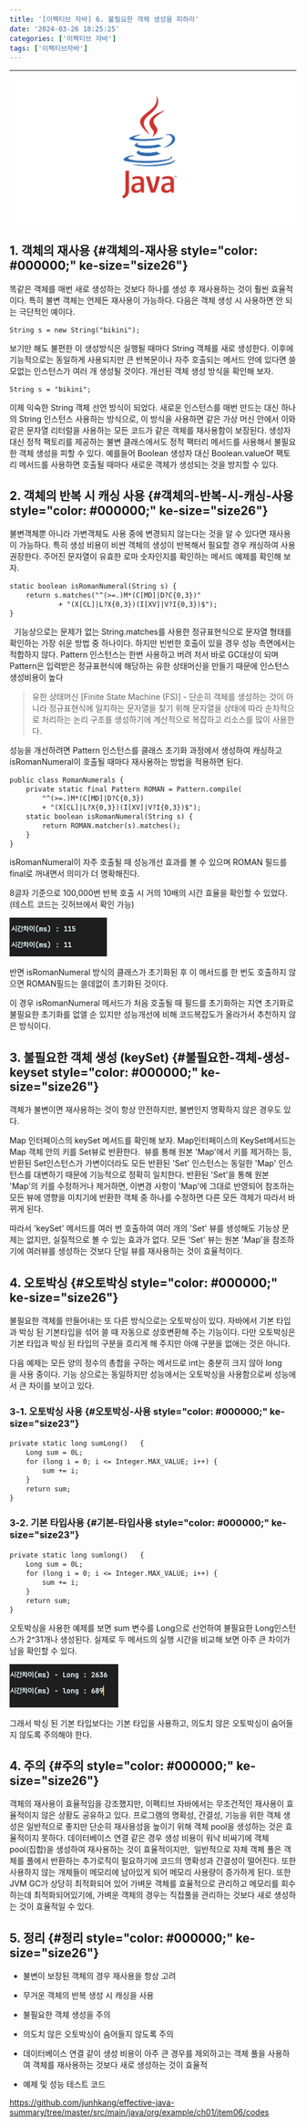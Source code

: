 ```yaml
---
title: '[이펙티브 자바] 6. 불필요한 객체 생성을 피하라'
date: '2024-03-26 18:25:25'
categories: ['이펙티브 자바']
tags: ['이펙티브자바']
---
```


------------------------------------------------------------------------

![](/images/posts/77/img.png)

## 1. 객체의 재사용 {#객체의-재사용 style="color: #000000;" ke-size="size26"}

똑같은 객체를 매번 새로 생성하는 것보다 하나를 생성 후 재사용하는 것이 훨씬 효율적이다. 특히 불변 객체는 언제든 재사용이 가능하다. 다음은 객체 생성 시 사용하면 안 되는 극단적인 예이다.

``` {.arduino style="background-color: #f8f8f8; color: #383a42;" ke-language="java" ke-type="codeblock"}
String s = new String("bikini");
```

보기만 해도 불편한 이 생성방식은 실행될 때마다 String 객체를 새로 생성한다. 이후에 기능적으로는 동일하게 사용되지만 큰 반복문이나 자주 호출되는 메서드 안에 있다면 쓸모없는 인스턴스가 여러 개 생성될 것이다. 개선된 객체 생성 방식을 확인해 보자.

``` {.ebnf style="background-color: #f8f8f8; color: #383a42;" ke-language="java" ke-type="codeblock"}
String s = "bikini";
```

이제 익숙한 String 객체 선언 방식이 되었다. 새로운 인스턴스를 매번 만드는 대신 하나의 String 인스턴스 사용하는 방식으로, 이 방식을 사용하면 같은 가상 머신 안에서 이와 같은 문자열 리터럴을 사용하는 모든 코드가 같은 객체를 재사용함이 보장된다. 생성자 대신 정적 팩토리를 제공하는 불변 클래스에서도 정적 팩터리 메서드를 사용해서 불필요한 객체 생성을 피할 수 있다. 예를들어 Boolean 생성자 대신 Boolean.valueOf 팩토리 메서드를 사용하면 호출될 때마다 새로운 객체가 생성되는 것을 방지할 수 있다.

## 2. 객체의 반복 시 캐싱 사용 {#객체의-반복-시-캐싱-사용 style="color: #000000;" ke-size="size26"}

불변객체뿐 아니라 가변객체도 사용 중에 변경되지 않는다는 것을 알 수 있다면 재사용이 가능하다. 특히 생성 비용이 비싼 객체의 생성이 반복해서 필요할 경우 캐싱하여 사용 권장한다. 주어진 문자열이 유효한 로마 숫자인지를 확인하는 메서드 예제를 확인해 보자.

``` {.arduino style="background-color: #f8f8f8; color: #383a42;"}
static boolean isRomanNumeral(String s) {
    return s.matches("^(>=.)M*(C[MD]|D?C{0,3})" 
            + "(X[CL]|L?X{0,3})(I[XV]|V?I{0,3})$");
}
```
 
기능상으로는 문제가 없는 String.matches를 사용한 정규표현식으로 문자열 형태를 확인하는 가장 쉬운 방법 중 하나이다. 하지만 빈번한 호출이 있을 경우 성능 측면에서는 적합하지 않다. Pattern 인스턴스는 한번 사용하고 버려 저서 바로 GC대상이 되며 Pattern은 입력받은 정규표현식에 해당하는 유한 상태머신을 만들기 때문에 인스턴스 생성비용이 높다

> 유한 상태머신 \[Finite State Machine (FS)\] - 단순히 객체를 생성하는 것이 아니라 정규표현식에 일치하는 문자열을 찾기 위해 문자열을 상태에 따라 순차적으로 처리하는 논리 구조를 생성하기에 계산적으로 복잡하고 리소스를 많이 사용한다. 

성능을 개선하려면 Pattern 인스턴스를 클래스 초기화 과정에서 생성하여 캐싱하고 isRomanNumeral이 호출될 때마다 재사용하는 방법을 적용하면 된다.

``` {.arduino style="background-color: #f8f8f8; color: #383a42;"}
public class RomanNumerals {
    private static final Pattern ROMAN = Pattern.compile(
        "^(>=.)M*(C[MD]|D?C{0,3})
        + "(X[CL]|L?X{0,3})(I[XV]|V?I{0,3})$");
    static boolean isRomanNumeral(String s) {
        return ROMAN.matcher(s).matches();
    }
}
```

isRomanNumeral이 자주 호출될 때 성능개선 효과를 볼 수 있으며 ROMAN 필드를 final로 꺼내면서 의미가 더 명확해진다.
 

8글자 기준으로 100,000번 반복 호출 시 거의 10배의 시간 효율을 확인할 수 있었다. (테스트 코드는 깃허브에서 확인 가능)

![](/images/posts/77/스크린샷%202024-03-26%20오후%205.23.04.png)
 

반면 isRomanNumeral 방식의 클래스가 초기화된 후 이 메서드를 한 번도 호출하지 않으면 ROMAN필드는 쓸데없이 초기화된 것이다.

이 경우 isRomanNumeral 메서드가 처음 호출될 때 필드를 초기화하는 지연 초기화로 불필요한 초기화를 없앨 순 있지만 성능개선에 비해 코드복잡도가 올라가서 추천하지 않은 방식이다.

## 3. 불필요한 객체 생성 (keySet) {#불필요한-객체-생성-keyset style="color: #000000;" ke-size="size26"}

객체가 불변이면 재사용하는 것이 항상 안전하지만, 불변인지 명확하지 않은 경우도 있다. 

Map 인터페이스의 keySet 메서드를 확인해 보자. Map인터페이스의 KeySet메서드는 Map 객체 안의 키를 Set뷰로 반환한다.  뷰를 통해 원본 \'Map\'에서 키를 제거하는 등, 반환된 Set인스턴스가 가변이더라도 모든 반환된 \'Set\' 인스턴스는 동일한 \'Map\' 인스턴스를 대변하기 때문에 기능적으로 정확히 일치한다. 반환된 \'Set\'을 통해 원본 \'Map\'의 키를 수정하거나 제거하면, 이변경 사항이 \'Map\'에 그대로 반영되어 참조하는 모든 뷰에 영향을 미치기에 반환한 객체 중 하나를 수정하면 다른 모든 객체가 따라서 바뀌게 된다.
 

따라서 \'keySet\' 메서드를 여러 번 호출하여 여러 개의 \'Set\' 뷰를 생성해도 기능상 문제는 없지만, 실질적으로 볼 수 있는 효과가 없다. 모든 \'Set\' 뷰는 원본 \'Map\'을 참조하기에 여러뷰를 생성하는 것보다 단일 뷰를 재사용하는 것이 효율적이다.

## 4. 오토박싱 {#오토박싱 style="color: #000000;" ke-size="size26"}

불필요한 객체를 만들어내는 또 다른 방식으로는 오토박싱이 있다. 자바에서 기본 타입과 박싱 된 기본타입을 섞어 쓸 때 자동으로 상호변환해 주는 기능이다. 다만 오토박싱은 기본 타입과 박싱 된 타입의 구분을 흐리게 해 주지만 아얘 구분을 없애는 것은 아니다.
 

다음 예제는 모든 양의 정수의 총합을 구하는 메서드로 int는 충분히 크지 않아 long을 사용 중이다. 기능 상으로는 동일하지만 성능에서는 오토박싱을 사용함으로써 성능에서 큰 차이를 보이고 있다.

### 3-1. 오토박싱 사용 {#오토박싱-사용 style="color: #000000;" ke-size="size23"}

``` {.axapta style="background-color: #f8f8f8; color: #383a42;" ke-language="java"}
private static long sumLong()   {
    Long sum = 0L;
    for (long i = 0; i <= Integer.MAX_VALUE; i++) {
        sum += i;
    }
    return sum;
}
```

### 3-2. 기본 타입사용 {#기본-타입사용 style="color: #000000;" ke-size="size23"}

``` {.axapta style="background-color: #f8f8f8; color: #383a42;" ke-language="java" ke-type="codeblock"}
private static long sumlong()   {
    Long sum = 0L;
    for (long i = 0; i <= Integer.MAX_VALUE; i++) {
        sum += i;
    }
    return sum;
}
```

오토박싱을 사용한 예제를 보면 sum 변수를 Long으로 선언하여 불필요한 Long인스턴스가 2\^31개나 생성된다. 실제로 두 메서드의 실행 시간을 비교해 보면 아주 큰 차이가 남을 확인할 수 있다.

![](/images/posts/77/스크린샷%202024-03-26%20오후%205.34.15.png)
 

그래서 박싱 된 기본 타입보다는 기본 타입을 사용하고, 의도치 않은 오토박싱이 숨어들지 않도록 주의해야 한다. 

## 4. 주의 {#주의 style="color: #000000;" ke-size="size26"}

객체의 재사용이 효율적임을 강조했지만, 이펙티브 자바에서는 무조건적인 재사용이 효율적이지 않은 상황도 공유하고 있다. 프로그램의 명확성, 간결성, 기능을 위한 객체 생성은 일반적으로 좋지만 단순히 재사용성을 높이기 위해 객체 pool을 생성하는 것은 효율적이지 못하다. 데이터베이스 연결 같은 경우 생성 비용이 워낙 비싸기에 객체 pool(집합)을 생성하여 재사용하는 것이 효율적이지만,  일반적으로 자체 객체 풀은 객체를 풀에서 반환하는 추가로직이 필요하기에 코드의 명확성과 간결성이 떨어진다. 또한 사용하지 않는 개체들이 메모리에 남아있게 되어 메모리 사용량이 증가하게 된다. 또한 JVM GC가 상당히 최적화되어 있어 가벼운 객체를 효율적으로 관리하고 메모리를 회수하는데 최적화되어있기에, 가벼운 객체의 경우는 직접풀을 관리하는 것보다 새로 생성하는 것이 효율적일 수 있다.

## 5. 정리 {#정리 style="color: #000000;" ke-size="size26"}

-   불변이 보장된 객체의 경우 재사용을 항상 고려
-   무거운 객체의 반복 생성 시 캐싱을 사용
-   불필요한 객체 생성을 주의
-   의도치 않은 오토박싱이 숨어들지 않도록 주의
-   데이터베이스 연결 같이 생성 비용이 아주 큰 경우를 제외하고는 객체 풀을 사용하여 객체를 재사용하는 것보다 새로 생성하는 것이 효율적
 

- 예제 및 성능 테스트 코드

https://github.com/junhkang/effective-java-summary/tree/master/src/main/java/org/example/ch01/item06/codes